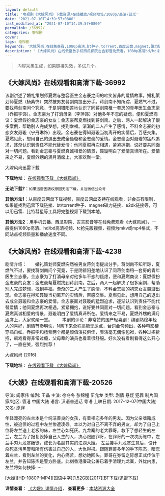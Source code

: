 ```yaml
---
layout: default
title: '电视剧《大嫁风尚》下载资源/在线播放/视频地址/1080p/高清/蓝光'
date: "2021-07-10T14:39:57+0800"
last_modified_at: "2021-07-10T14:39:57+0800"
permalink: /36992/
categories: 电视剧
cover:
tags: 电视剧
keywords: '大嫁风尚,在线免费看,1080p高清,bt种子,torrent,百度云盘,magnet,磁力链,迅雷下载资源'
description: '《大嫁风尚》在线云播放手机西瓜影院吉吉影音免费看，1080p高清bd/hd未删减完整版和tc抢先枪版，mkv/mp4格式，附带bt/torrent种子、magnet/磁力链、百度云盘、网盘资源迅雷下载链接'
---
```


>内容采集生成，如果链接失效，多试几个。


## 《大嫁风尚》在线观看和高清下载-36992

该剧讲述了婚礼策划师夏燃与整容医生金志豪之间的啼笑皆非的爱情故事。婚礼策划师夏燃（杨紫饰）突然被男友蒋剑南提出分手。蒋剑南不知所踪，夏燃气不过，要找蒋剑南问个究竟，于是阴错阳差地认识了同蒋剑南租一套房的青年医生金志豪（乔振宇饰）。金志豪为了打消母亲（李萍饰）对他多年不恋的疑虑，便和夏燃商议：夏燃假扮金志豪的女友；金志豪帮夏燃找到蒋剑南。之后，两人一起解决了很多案例，帮助别人完成梦想，找到幸福。渐渐的二人产生了感情，不料金志豪的初恋女友聂璇（宁丹琳饰）出现。金志豪在得知聂璇当初离开的实情后，百感交集。夏燃见此，想用自己的退出去成全聂璇和金志豪的爱情。金志豪面对聂璇的猛烈追求，逐渐认识到责任不能代替爱情；他同夏燃再次相遇，紧紧拥抱，说好要共同面对一切问题。看到金志豪与夏燃真诚相爱的情景，聂璇明白了爱情真谛所在。爱情来之不易，夏燃外甥的满月酒席上，大家欢聚一堂。


大嫁风尚迅雷下载

**下载地址**： [在线观看下载 《大嫁风尚》](https://www.993dy.com//vod-detail-id-13455.html) 


**无法下载?**：`如果迅雷因版权原因无法下载，关注微信公众号 `

**其他方法1**：从百度云网盘下载视频，百度云网盘支持在线观看，非会员有限制，如果能找到迅雷下载链接、bt/torrent种子、magnet磁力链接、e2dk链接等，可以用迅雷、比特彗星等工具将完整视频下载到本地。

**其他方法2**：用手机云播、西瓜影院、吉吉影音等在线免费观看《大嫁风尚》，一般提供1080p高清、hd/bd高清视频、tc抢先版视频，视频为mkv或mp4格式，不同站点视频质量和播放速度不同。


## 《大嫁风尚》在线观看和高清下载-4238

剧情介绍：　　婚礼策划师夏燃突然被男友蒋剑南提出分手。蒋剑南不知所踪，夏燃气不过，要找蒋剑南问个究竟，于是阴错阳差地认识了同蒋剑南租一套房的青年医生金志豪。金志豪为了打消母亲对他多年不恋的疑虑，便和夏燃商议：夏燃假扮金志豪的女友；金志豪帮夏燃找到蒋剑南。之后，两人一起解决了很多案例，帮助别人完成梦想，找到幸福。渐渐的二人产生了感情，不料金志豪的初恋女友聂璇出现。金志豪在得知聂璇当初离开的实情后，百感交集。夏燃见此，想用自己的退出去成全聂璇和金志豪的爱情。金志豪面对聂璇的猛烈追求，逐渐认识到责任不能代替爱情；他同夏燃再次相遇，紧紧拥抱，说好要共同面对一切问题。看到金志豪与夏燃真诚相爱的情景，聂璇明白了爱情真谛所在。爱情来之不易，夏燃外甥的满月酒席上，大家欢聚一堂。  　　本剧的评论：非常赞的国产轻喜剧！编剧熟稔年轻人的喜好，剧情节奏明快，N集下来全程高能无尿点，台词金句频出，各种电影梗穿插自如。乔振宇和杨紫两个都是颜值演技俱佳，表演毫无偶像包袱，各种过招拆招，飙戏看得非常过瘾，父母辈的演员也看着很舒服。好久没有看剧看得这么开心了，一直在笑，强烈推荐！


大嫁风尚 (2016)

**下载地址**： [在线观看下载 《大嫁风尚》](https://www.btbtdy.me/btdy/dy6978.html) 


## 《大嫂》在线观看和高清下载-20526

导演: 阚家伟 编剧: 王晶 主演: 徐冬冬 张锦程 伍允龙 类型: 剧情 悬疑 犯罪 制片国家/地区: 香港 中国大陆 语言: 汉语普通话 粤语 上映日期: 2017-12-07(中国大陆) 又名: 原罪

年轻漂亮的左兰本是个纯洁善良的女孩，有着相恋多年的男友。因为父亲嗜赌成性，被追债的过程中左兰惨遭凌辱。本以为对自己不离不弃的男友，却为了自己上位将左兰送上老板的床，左兰心如死灰。九龙寨的老大罪哥，救下了想轻生的左兰，左兰为了报复毁掉自己人生的人，决心跟随罪哥，在罪哥的一次次历练中，左兰手刃九龙寨叛徒，成长为名副其实的江湖大嫂。 左兰接手九龙寨生意后，设计杀死贪污黑警和所有伤害过自己的人，大仇得报。跟随罪哥多年的手下陈杰，暗恋着左兰，看到左兰的变化，内心痛苦，想劝她回头。罪哥在弥留之际想正式传位于左兰，并告知陈杰是警方卧底。此刻香港廉政公署已着手清理九龙寨，外忧内患，左兰将如何抉择······


[大嫂][HD-1080P-MP4][国语中字][1.52GB][2017][BT下载/迅雷下载]

**详情查看**： [《大嫂》详情介绍](/movie/20526/)， **查看更多**：[本站资源大全](/movie/t/all/)

